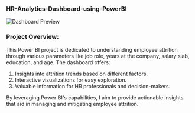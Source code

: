 ### HR-Analytics-Dashboard-using-PowerBI



![Dashboard Preview](https://github.com/DhruvBhatnagar99/PowerBI-Project-HR-Analytics-Dashboard/assets/88309364/47a9015f-89c3-4497-9f64-9febacf9a6cb)




### Project Overview:
This Power BI project is dedicated to understanding employee attrition through various parameters like job role, years at the company, salary slab, education, and age. The dashboard offers:

1. Insights into attrition trends based on different factors.
2. Interactive visualizations for easy exploration.
3. Valuable information for HR professionals and decision-makers.
   
By leveraging Power BI's capabilities, I aim to provide actionable insights that aid in managing and mitigating employee attrition.
